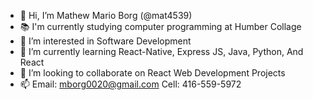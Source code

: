 - 👋 Hi, I’m Mathew Mario Borg (@mat4539)
- 📚 I'm currently studying computer programming at Humber Collage
- 👀 I’m interested in Software Development
- 🌱 I’m currently learning React-Native, Express JS, Java, Python, And React
- 💞️ I’m looking to collaborate on React Web Development Projects
- 📫 Email: mborg0020@gmail.com Cell: 416-559-5972

<!---
mat4539/mat4539 is a ✨ special ✨ repository because its `README.md` (this file) appears on your GitHub profile.
You can click the Preview link to take a look at your changes.
--->
